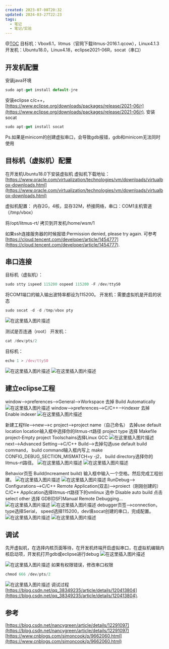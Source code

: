 ```yaml
---
created: 2023-07-08T20:32
updated: 2024-03-27T22:23
tags:
  - 笔记
  - 笔记/实验
---
```


@[TOC](Ubuntu18.0+VBox6.1+eclipse调试litmus内核配置过程.md)
目标机：Vbox6.1，litmus（官网下载litmus-2016.1.qcow），Linux4.1.3
开发机：Ubuntu18.0，Linux4.18，eclipse2021-06R，socat（串口）
## 开发机配置
安装java环境
```javascript
sudo apt-get install default-jre
```
安装eclipse c/c++，
 [https://www.eclipse.org/downloads/packages/release/2021-06/r](https://www.eclipse.org/downloads/packages/release/2021-06/r).
安装socat
```javascript
sudo apt-get install socat
```
Ps.如果是minicom的创建虚拟串口，会导致gdb报错，gdb和minicom无法同时使用
## 目标机（虚拟机）配置
在开发机Ubuntu18.0下安装虚拟机
虚拟机下载地址：
[https://www.oracle.com/virtualization/technologies/vm/downloads/virtualbox-downloads.html](https://www.oracle.com/virtualization/technologies/vm/downloads/virtualbox-downloads.html)

虚拟机配置：
内存2G，4核，显存32M，桥接网络，串口：COM1主机管道（/tmp/vbox）

将/opt/litmus-rt/ 拷贝到开发机/home/wsm/1

如果ssh连接服务器的时候报错:Permission denied, please try again.
可参考 [https://cloud.tencent.com/developer/article/1454777](https://cloud.tencent.com/developer/article/1454777).
## 串口连接
目标机（虚拟机）：
```javascript
sudo stty ispeed 115200 ospeed 115200 -F /dev/ttyS0
```
将COM1端口的输入输出波特率都设为115200。
开发机：需要虚拟机是开启的状态
```javascript
sudo socat -d -d /tmp/vbox pty
```
![在这里插入图片描述](https://cdn.jsdelivr.net/gh/wsm6636/pic/202302201608749.png)

测试是否连通（root）
开发机：
```javascript
cat /dev/pts/2 
```
目标机：
```javascript
echo 1 > /dev/ttyS0
```
![在这里插入图片描述](https://img-blog.csdnimg.cn/fb10b7a0bd8944d083531109169527b8.png?x-oss-process=image/watermark,type_ZHJvaWRzYW5zZmFsbGJhY2s,shadow_50,text_Q1NETiBAcXFfMzgzNDkyMzU=,size_20,color_FFFFFF,t_70,g_se,x_16#pic_center)
![在这里插入图片描述](https://img-blog.csdnimg.cn/dd0fff924dbc4ea09ea81c22c3d09b84.png#pic_center)

## 建立eclipse工程

window-->preferences-->General-->Workspace 去掉 Build Automatically
![在这里插入图片描述](https://cdn.jsdelivr.net/gh/wsm6636/pic/202302201608163.png)
window-->preferences-->C/C++-->indexer 去掉 Enable indexer
![在这里插入图片描述](https://img-blog.csdnimg.cn/8369077a0b004121b494cc13a9f4284c.png?x-oss-process=image/watermark,type_ZHJvaWRzYW5zZmFsbGJhY2s,shadow_50,text_Q1NETiBAcXFfMzgzNDkyMzU=,size_20,color_FFFFFF,t_70,g_se,x_16#pic_center)

新建工程file-->new-->c project-->project name（自己命名）
去掉use default location
location输入框中选择你的litmus-rt路径
project type 选择 Makefile project-Empty project 
Toolschains选择Linux GCC
![在这里插入图片描述](https://cdn.jsdelivr.net/gh/wsm6636/pic/202302201608028.png)
next-->Advanced Setting-->C/C++ Build-->去掉勾选use default build command， 
build command输入框内写上 make CONFIG_DEBUG_SECTION_MISMATCH=y -j2，
build directory选择你的litmus-rt路径。
![在这里插入图片描述](https://cdn.jsdelivr.net/gh/wsm6636/pic/202302201608644.png)
![在这里插入图片描述](https://cdn.jsdelivr.net/gh/wsm6636/pic/202302201608969.png)

Behavior页签 Build(Increament build) 输入框中输入一个空格。然后完成工程创建。
![在这里插入图片描述](https://img-blog.csdnimg.cn/55e731fc0e93492c9187743079ed7bc6.png?x-oss-process=image/watermark,type_ZHJvaWRzYW5zZmFsbGJhY2s,shadow_50,text_Q1NETiBAcXFfMzgzNDkyMzU=,size_20,color_FFFFFF,t_70,g_se,x_16#pic_center)
![在这里插入图片描述](https://cdn.jsdelivr.net/gh/wsm6636/pic/202302201608608.png)
RunDebug--> Configurations-->C/C++ Remote Application(双击)-->proiect（刚刚创建的）
C/C++ Application选择litmus-rt路径下的vmlinux
选中 Disable auto build 
点击select other 选择 GDB(DSF)Manual Remote Debugging...
![在这里插入图片描述](https://cdn.jsdelivr.net/gh/wsm6636/pic/202302201608885.png)
![在这里插入图片描述](https://cdn.jsdelivr.net/gh/wsm6636/pic/202302201608983.png)
debugger页签-->connection，type选择Serial， speed选择115200，dev填socat创建的串口，完成配置。![在这里插入图片描述](https://cdn.jsdelivr.net/gh/wsm6636/pic/202302201608874.png)
![在这里插入图片描述](https://cdn.jsdelivr.net/gh/wsm6636/pic/202302201608423.png)

## 调试
先开虚拟机，在选择内核页面等待，在开发机终端开启虚拟串口，在虚拟机编辑内核启动项，开发机打开gdb或eclipse进行debug
![在这里插入图片描述](https://cdn.jsdelivr.net/gh/wsm6636/pic/202302201608688.png)

![在这里插入图片描述](https://cdn.jsdelivr.net/gh/wsm6636/pic/202302201608460.png)
如果有权限错误，修改串口权限 
```javascript
chmod 666 /dev/pts/2
```

![在这里插入图片描述](https://cdn.jsdelivr.net/gh/wsm6636/pic/202302201608545.png)
调试过程[https://blog.csdn.net/qq_38349235/article/details/120413804](https://blog.csdn.net/qq_38349235/article/details/120413804).
## 参考

[https://blog.csdn.net/nancygreen/article/details/12291097](https://blog.csdn.net/nancygreen/article/details/12291097)
[https://www.cnblogs.com/simoncook/p/9662060.html](https://www.cnblogs.com/simoncook/p/9662060.html)
